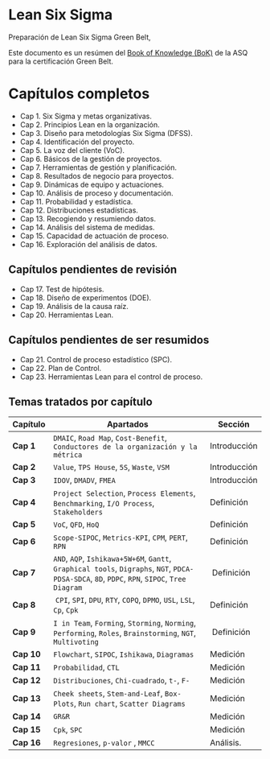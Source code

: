 # Lean Six Sigma
Preparación de Lean Six Sigma Green Belt,

Este documento es un resúmen del [Book of Knowledge (BoK)](https://asq.org/cert/resource/docs/2014/FINAL%202014%20Green%20Belt%20BOK.pdf) de la ASQ para la certificación Green Belt.

Capítulos completos
=====
* Cap 1. Six Sigma y metas organizativas.
* Cap 2. Principios Lean en la organización.
* Cap 3. Diseño para metodologías Six Sigma (DFSS).
* Cap 4. Identificación del proyecto.
* Cap 5. La voz del cliente (VoC).
* Cap 6. Básicos de la gestión de proyectos.
* Cap 7. Herramientas de gestión y planificación.
* Cap 8. Resultados de negocio para proyectos.
* Cap 9. Dinámicas de equipo y actuaciones.
* Cap 10. Análisis de proceso y documentación.
* Cap 11. Probabilidad y estadística.
* Cap 12. Distribuciones estadísticas.
* Cap 13. Recogiendo y resumiendo datos.
* Cap 14. Análisis del sistema de medidas.
* Cap 15. Capacidad de actuación de proceso.
* Cap 16. Exploración del análisis de datos.

Capítulos pendientes de revisión
-----
* Cap 17. Test de hipótesis.
* Cap 18. Diseño de experimentos (DOE).
* Cap 19. Análisis de la causa raíz.
* Cap 20. Herramientas Lean.

Capítulos pendientes de ser resumidos
-----
* Cap 21. Control de proceso estadístico (SPC).
* Cap 22. Plan de Control.
* Cap 23. Herramientas Lean para el control de proceso.


Temas tratados por capítulo
-----

Capítulo | Apartados | Sección
--- | --- | ---
**Cap 1** | `DMAIC`, `Road Map`, `Cost-Benefit`, `Conductores de la organización y la métrica`  | Introducción
**Cap 2** | `Value`, `TPS House`, `5S`, `Waste`, `VSM` | Introducción
**Cap 3** | `IDOV`, `DMADV`, `FMEA` | Introducción
**Cap 4** | `Project Selection`, `Process Elements`, `Benchmarking`, `I/O Process`, `Stakeholders` | Definición
**Cap 5** | `VoC`, `QFD`, `HoQ` | Definición
**Cap 6** | `Scope-SIPOC`, `Metrics-KPI`, `CPM`, `PERT`, `RPN` | Definición
**Cap 7** | `AND`, `AQP`, `Ishikawa+5W+6M`, `Gantt`, `Graphical tools`, `Digraphs`, `NGT`, `PDCA-PDSA-SDCA`, `8D`, `PDPC`, `RPN`, `SIPOC`, `Tree Diagram` | Definición
**Cap 8** | `CPI`, `SPI`, `DPU`, `RTY`, `COPQ`, `DPMO`, `USL`, `LSL`, `Cp`, `Cpk` | Definición
**Cap 9** | `I in Team`, `Forming`, `Storming`, `Norming`, `Performing`, `Roles`, `Brainstorming`, `NGT`, `Multivoting` | Definición
**Cap 10** | `Flowchart`, `SIPOC`, `Ishikawa`, `Diagramas` | Medición
**Cap 11** | `Probabilidad`, `CTL` | Medición
**Cap 12** | `Distribuciones`, `Chi-cuadrado`, `t-`, `F-` | Medición
**Cap 13** | `Cheek sheets`, `Stem-and-Leaf`, `Box-Plots`, `Run chart`, `Scatter Diagrams` | Medición
**Cap 14** | `GR&R` | Medición
**Cap 15** | `Cpk`, `SPC` | Medición
**Cap 16** | `Regresiones`, `p-valor` , `MMCC` | Análisis.
